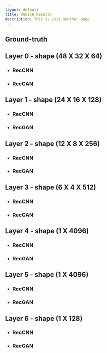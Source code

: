 ```yaml
---
layout: default
title: VGGish Results
description: This is just another page
---
```


## Ground-truth

## Layer 0 - shape (48 X 32 X 64)

* ### RecCNN
* ### RecGAN

## Layer 1 - shape (24 X 16 X 128)

* ### RecCNN
* ### RecGAN

## Layer 2 - shape (12 X 8 X 256)

* ### RecCNN
* ### RecGAN

## Layer 3 - shape (6 X 4 X 512)

* ### RecCNN
* ### RecGAN

## Layer 4 - shape (1 X 4096)

* ### RecCNN
* ### RecGAN

## Layer 5 - shape (1 X 4096)

* ### RecCNN
* ### RecGAN

## Layer 6 - shape (1 X 128)

* ### RecCNN
* ### RecGAN
